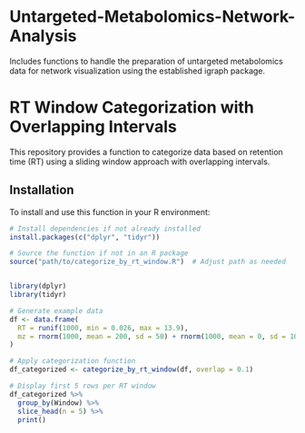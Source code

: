 # Untargeted-Metabolomics-Network-Analysis
 Includes functions to handle the preparation of untargeted metabolomics data for network visualization using the established igraph package.


# RT Window Categorization with Overlapping Intervals

This repository provides a function to categorize data based on retention time (RT) using a sliding window approach with overlapping intervals.

## Installation

To install and use this function in your R environment:

```r
# Install dependencies if not already installed
install.packages(c("dplyr", "tidyr"))

# Source the function if not in an R package
source("path/to/categorize_by_rt_window.R")  # Adjust path as needed


library(dplyr)
library(tidyr)

# Generate example data
df <- data.frame(
  RT = runif(1000, min = 0.026, max = 13.9),
  mz = rnorm(1000, mean = 200, sd = 50) + rnorm(1000, mean = 0, sd = 10) * runif(1000, min = 0.5, max = 1.5)
)

# Apply categorization function
df_categorized <- categorize_by_rt_window(df, overlap = 0.1)

# Display first 5 rows per RT window
df_categorized %>%
  group_by(Window) %>%
  slice_head(n = 5) %>%
  print()
